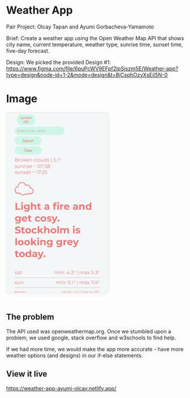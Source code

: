 # Weather App

Pair Project: Olcay Tapan and Ayumi Gorbacheva-Yamamoto

Brief: Create a weather app using the Open Weather Map API that shows city name, current temperature, weather type, sunrise time, sunset time, five-day forecast.

Design: We picked the provided Design #1: https://www.figma.com/file/6puPcWV9EFpf2lpSjszm5E/Weather-app?type=design&node-id=1-2&mode=design&t=BjCsphOzyXsEiI5N-0 

# Image
<img
  src="img\1.png"
  alt="covid-19 App"
  title="Optional title"
  style="display: inline-block; margin: 0 auto; max-width: 300px">

## The problem

The API used was openweathermap.org. Once we stumbled upon a problem, we used google, stack overflow and w3schools to find help.

If we had more time, we would make the app more accurate - have more weather options (and designs) in our if-else statements.

## View it live

https://weather-app-ayumi-olcay.netlify.app/
